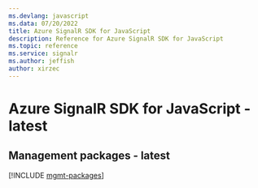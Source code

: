 ```yaml
---
ms.devlang: javascript
ms.data: 07/20/2022
title: Azure SignalR SDK for JavaScript
description: Reference for Azure SignalR SDK for JavaScript
ms.topic: reference
ms.service: signalr
ms.author: jeffish
author: xirzec
---
```

# Azure SignalR SDK for JavaScript - latest

## Management packages - latest
[!INCLUDE [mgmt-packages](signalr-mgmt-index.md)]
